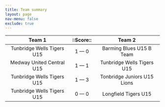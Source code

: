 ```yaml
---
title: Team summary
layout: page
nav-menu: false
exclude: true
---
```




|           Team 1           |  ::Score::  |           Team 2            |
|:--------------------------:|:-----------:|:---------------------------:|
| Tunbridge Wells Tigers U15 | 1 &mdash; 0 |  Barming Blues U15 B Team   |
| Medway United Central U15  | 1 &mdash; 1 | Tunbridge Wells Tigers U15  |
| Tunbridge Wells Tigers U15 | 1 &mdash; 3 | Tonbridge Juniors U15 Lions |
| Tunbridge Wells Tigers U15 | 0 &mdash; 0 |    Longfield Tigers U15     |

 <br /><br /><br />